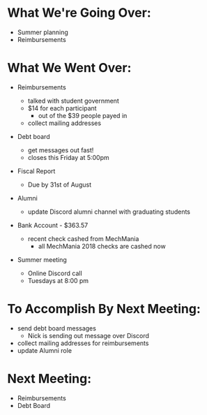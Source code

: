 # What We're Going Over:- Summer planning- Reimbursements# What We Went Over:  - Reimbursements	- talked with student government	- $14 for each participant		- out of the $39 people payed in	- collect mailing addresses- Debt board	- get messages out fast!	- closes this Friday at 5:00pm- Fiscal Report	- Due by 31st of August- Alumni	- update Discord alumni channel with graduating students- Bank Account - $363.57	- recent check cashed from MechMania		- all MechMania 2018 checks are cashed now- Summer meeting	- Online Discord call	- Tuesdays at 8:00 pm# To Accomplish By Next Meeting:  - send debt board messages	- Nick is sending out message over Discord- collect mailing addresses for reimbursements- update Alumni role# Next Meeting:- Reimbursements- Debt Board